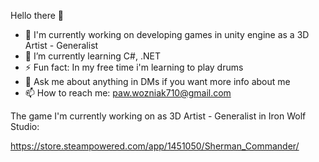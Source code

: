 Hello there 👋

- 🔭 I'm currently working on developing games in unity engine as a 3D Artist - Generalist
- 🌱 I’m currently learning C#, .NET 
- ⚡ Fun fact: In my free time i'm learning to play drums
- 💬 Ask me about anything in DMs if you want more info about me
- 📫 How to reach me: paw.wozniak710@gmail.com

The game I'm currently working on as 3D Artist - Generalist in Iron Wolf Studio:

 https://store.steampowered.com/app/1451050/Sherman_Commander/

